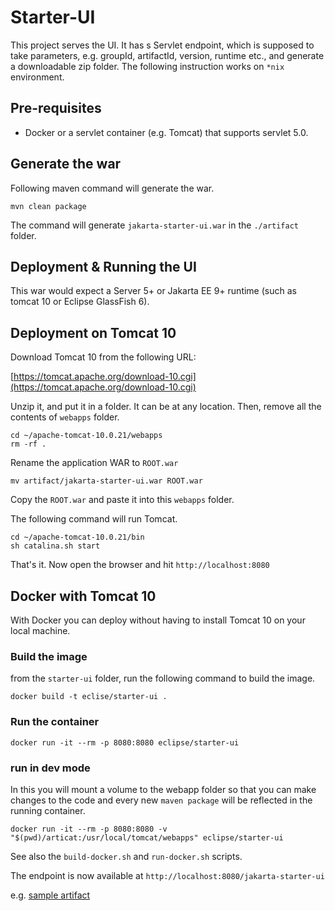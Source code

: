 # Starter-UI

This project serves the UI. It has s Servlet endpoint, which is supposed to take parameters, e.g. groupId, artifactId,
version, runtime etc., and generate a downloadable zip folder.
The following instruction works on `*nix` environment.

## Pre-requisites

- Docker or a servlet container (e.g. Tomcat) that supports servlet 5.0.

## Generate the war

Following maven command will generate the war.

```shell
mvn clean package
```

The command will generate `jakarta-starter-ui.war` in the `./artifact` folder.

## Deployment & Running the UI

This war would expect a Server 5+ or Jakarta EE 9+ runtime (such as tomcat 10 or Eclipse GlassFish 6).

## Deployment on Tomcat 10

Download Tomcat 10 from the following URL:

[https://tomcat.apache.org/download-10.cgi](https://tomcat.apache.org/download-10.cgi)

Unzip it, and put it in a folder. It can be at any location. Then, remove all the contents of `webapps` folder.

```shell
cd ~/apache-tomcat-10.0.21/webapps
rm -rf . 
```

Rename the application WAR to `ROOT.war`

```shell
mv artifact/jakarta-starter-ui.war ROOT.war 
```

Copy the `ROOT.war` and paste it into this `webapps` folder.

The following command will run Tomcat.

```
cd ~/apache-tomcat-10.0.21/bin 
sh catalina.sh start
```

That's it. Now open the browser and hit `http://localhost:8080`

## Docker with Tomcat 10

With Docker you can deploy without having to install Tomcat 10 on your local machine.

### Build the image

from the `starter-ui` folder, run the following command to build the image.

```shell
docker build -t eclise/starter-ui .
```

### Run the container

```shell
docker run -it --rm -p 8080:8080 eclipse/starter-ui
```

### run in dev mode

In this you will mount a volume to the webapp folder so that you can make changes to the code and every new
`maven package` will be reflected in the running container.

```shell
docker run -it --rm -p 8080:8080 -v "$(pwd)/articat:/usr/local/tomcat/webapps" eclipse/starter-ui
```

See also the `build-docker.sh` and `run-docker.sh` scripts.

The endpoint is now available at `http://localhost:8080/jakarta-starter-ui`

e.g. [sample artifact](http://localhost:8080/jakarta-starter-ui/download.zip?archetypeGroupId=org.eclipse.starter&archetypeArtifactId=jakartaee10-minimal&archetypeVersion=1.1.0&groupId=com.sample&artifactId=hello_world&version=1.0.0-SNAPSHOT)

```
